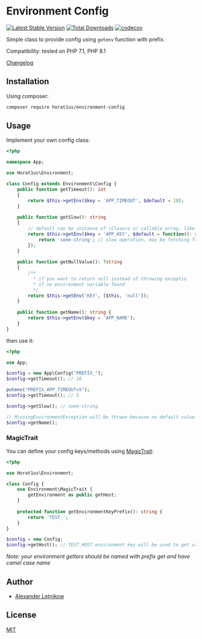 # Environment Config
[![Latest Stable Version](https://poser.pugx.org/horat1us/environment-config/v/stable.png)](https://packagist.org/packages/horat1us/environment-config)
[![Total Downloads](https://poser.pugx.org/horat1us/environment-config/downloads.png)](https://packagist.org/packages/horat1us/environment-config)
[![codecov](https://codecov.io/gh/horat1us/environment-config/branch/master/graph/badge.svg)](https://codecov.io/gh/horat1us/environment-config)

Simple class to provide config using `getenv` function with prefix.

Compatibility: tested on PHP 7.1, PHP 8.1

[Changelog](./CHANGELOG.md)

## Installation
Using composer:
```bash
composer require horat1us/environment-config
```

## Usage
Implement your own config class:
```php
<?php

namespace App;

use Horat1us\Environment;

class Config extends Environment\Config {
    public function getTimeout(): int
    {
        return $this->getEnv($key = 'APP_TIMEOUT', $default = 10);
    }
    
    public function getSlow(): string
    {
        // default can be instance of \Closure or callable array, like [$this, 'calculate']
        return $this->getEnv($key = 'APP_KEY', $default = function(): string {
            return 'some-string'; // slow operation, may be fetching from DB 
        });
    }
    
    public function getNullValue(): ?string
    {
        /**
          * if you want to return null instead of throwing exceptio
          * if no environment variable found
          */
        return $this->getEnv('KEY', [$this, 'null']);  
    }
    
    public function getName(): string {
        return $this->getEnv($key = 'APP_NAME');
    }
}
```

then use it:
```php
<?php

use App;

$config = new App\Config("PREFIX_");
$config->getTimeout(); // 10

putenv("PREFIX_APP_TIMEOUT=5");
$config->getTimeout(); // 5

$config->getSlow(); // some-string

// MissingEnvironmentException will be thrown because no default value provided
$config->getName(); 
```

### MagicTrait
You can define your config keys/methods using [MagicTrait](./src/MagicTrait.php):
```php
<?php

use Horat1us\Environment;

class Config {
    use Environment\MagicTrait {
        getEnvironment as public getHost;
    }
    
    protected function getEnvironmentKeyPrefix(): string {
        return 'TEST_';
    }
}

$config = new Config;
$config->getHost(); // TEST_HOST environment key will be used to get value
```
*Note: your environment getters should be named with prefix get and have camel case name*

## Author
- [Alexander Letnikow](mailto:reclamme@gmail.com)

## License
[MIT](./LICENSE)
